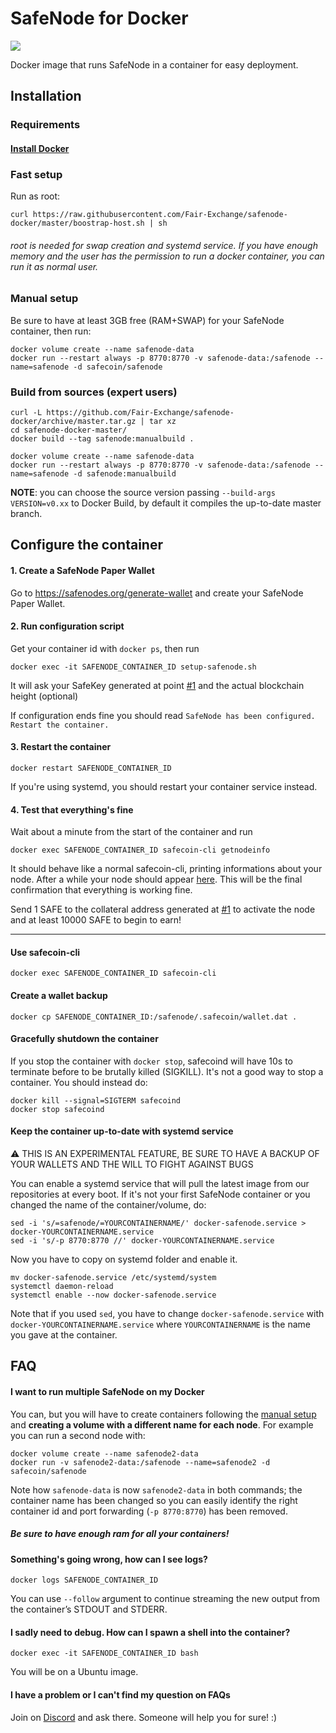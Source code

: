 # SafeNode for Docker
[![](https://images.microbadger.com/badges/version/safecoin/safenode.svg)](https://hub.docker.com/r/safecoin/safenode)

Docker image that runs SafeNode in a container for easy deployment.

## Installation
### Requirements
#### [Install Docker](https://docs.docker.com/get-docker/)

### Fast setup
Run as root:
```
curl https://raw.githubusercontent.com/Fair-Exchange/safenode-docker/master/boostrap-host.sh | sh
```
###### root is needed for swap creation and systemd service. If you have enough memory and the user has the permission to run a docker container, you can run it as normal user.

### Manual setup
Be sure to have at least 3GB free (RAM+SWAP) for your SafeNode container, then run:
```
docker volume create --name safenode-data
docker run --restart always -p 8770:8770 -v safenode-data:/safenode --name=safenode -d safecoin/safenode
```

### Build from sources (expert users)
```
curl -L https://github.com/Fair-Exchange/safenode-docker/archive/master.tar.gz | tar xz
cd safenode-docker-master/
docker build --tag safenode:manualbuild .

docker volume create --name safenode-data
docker run --restart always -p 8770:8770 -v safenode-data:/safenode --name=safenode -d safenode:manualbuild
```

**NOTE**: you can choose the source version passing `--build-args VERSION=v0.xx` to Docker Build, by default it compiles the up-to-date master branch.

## Configure the container

#### 1. Create a SafeNode Paper Wallet
Go to https://safenodes.org/generate-wallet and create your SafeNode Paper Wallet.

#### 2. Run configuration script
Get your container id with `docker ps`, then run
```
docker exec -it SAFENODE_CONTAINER_ID setup-safenode.sh
```

It will ask your SafeKey generated at point [#1](#1-Create-a-SafeNode-Paper-Wallet) and the actual blockchain height (optional)

If configuration ends fine you should read `SafeNode has been configured. Restart the container.`

#### 3. Restart the container
```
docker restart SAFENODE_CONTAINER_ID
```
If you're using systemd, you should restart your container service instead.

#### 4. Test that everything's fine
Wait about a minute from the start of the container and run
```
docker exec SAFENODE_CONTAINER_ID safecoin-cli getnodeinfo
```
It should behave like a normal safecoin-cli, printing informations about your node. After a while your node should appear [here](https://safenodes.org/). This will be the final confirmation that everything is working fine.

Send 1 SAFE to the collateral address generated at [#1](#1-Create-a-SafeNode-Paper-Wallet) to activate the node and at least 10000 SAFE to begin to earn!

---
#### Use safecoin-cli
```
docker exec SAFENODE_CONTAINER_ID safecoin-cli
```

#### Create a wallet backup
```
docker cp SAFENODE_CONTAINER_ID:/safenode/.safecoin/wallet.dat .
```

#### Gracefully shutdown the container
If you stop the container with `docker stop`, safecoind will have 10s to terminate before to be brutally killed (SIGKILL). It's not a good way to stop a container. You should instead do:
```
docker kill --signal=SIGTERM safecoind
docker stop safecoind
```

#### Keep the container up-to-date with systemd service
:warning: THIS IS AN EXPERIMENTAL FEATURE, BE SURE TO HAVE A BACKUP OF YOUR WALLETS AND THE WILL TO FIGHT AGAINST BUGS

You can enable a systemd service that will pull the latest image from our repositories at every boot. If it's not your first SafeNode container or you changed the name of the container/volume, do:
```
sed -i 's/=safenode/=YOURCONTAINERNAME/' docker-safenode.service > docker-YOURCONTAINERNAME.service
sed -i 's/-p 8770:8770 //' docker-YOURCONTAINERNAME.service
```
Now you have to copy on systemd folder and enable it.
```
mv docker-safenode.service /etc/systemd/system
systemctl daemon-reload
systemctl enable --now docker-safenode.service
```
Note that if you used `sed`, you have to change `docker-safenode.service` with `docker-YOURCONTAINERNAME.service` where `YOURCONTAINERNAME` is the name you gave at the container.

## FAQ
#### I want to run multiple SafeNode on my Docker
You can, but you will have to create containers following the [manual setup](#Manual-setup) and **creating a volume with a different name for each node**. For example you can run a second node with:
```
docker volume create --name safenode2-data
docker run -v safenode2-data:/safenode --name=safenode2 -d safecoin/safenode
```
Note how `safenode-data` is now `safenode2-data` in both commands; the container name has been changed so you can easily identify the right container id and port forwarding (`-p 8770:8770`) has been removed.

##### Be sure to have enough ram for all your containers!
#### Something's going wrong, how can I see logs?
```
docker logs SAFENODE_CONTAINER_ID
```
You can use `--follow` argument to continue streaming the new output from the container’s STDOUT and STDERR.

#### I sadly need to debug. How can I spawn a shell into the container?
```
docker exec -it SAFENODE_CONTAINER_ID bash
```
You will be on a Ubuntu image.

#### I have a problem or I can't find my question on FAQs
Join on [Discord](https://discord.gg/c6hWAkQ) and ask there. Someone will help you for sure! :)
